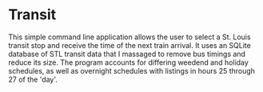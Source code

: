 # Transit

This simple command line application allows the user to select a St. Louis transit stop and receive the time of the next train arrival. It uses an SQLite database of STL transit data that I massaged to remove bus timings and reduce its size. The program accounts for differing weedend and holiday schedules, as well as overnight schedules with listings in hours 25 through 27 of the 'day'.

